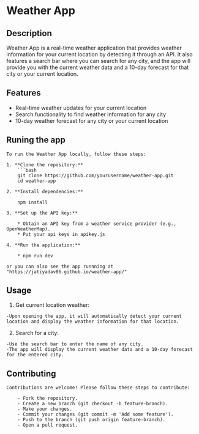 # Weather App

## Description

Weather App is a real-time weather application that provides weather information for your current location by detecting it through an API. It also features a search bar where you can search for any city, and the app will provide you with the current weather data and a 10-day forecast for that city or your current location.

## Features

- Real-time weather updates for your current location
- Search functionality to find weather information for any city
- 10-day weather forecast for any city or your current location

## Runing the app

    To run the Weather App locally, follow these steps:

    1. **Clone the repository:**
        ```bash
        git clone https://github.com/yourusername/weather-app.git
        cd weather-app

    2. **Install dependencies:**

        npm install

    3. **Set up the API key:**

        * Obtain an API key from a weather service provider (e.g., OpenWeatherMap).
        * Put your api keys in apikey.js

    4. **Run the application:**
        
        * npm run dev

    or you can also see the app runnning at "https://jatiyadav86.github.io/weather-app/"


## Usage
  1. Get current location weather:

    -Upon opening the app, it will automatically detect your current location and display the weather information for that location.

  2. Search for a city:

    -Use the search bar to enter the name of any city.
    -The app will display the current weather data and a 10-day forecast for the entered city.


## Contributing
    Contributions are welcome! Please follow these steps to contribute:

        - Fork the repository.
        - Create a new branch (git checkout -b feature-branch).
        - Make your changes.
        - Commit your changes (git commit -m 'Add some feature').
        - Push to the branch (git push origin feature-branch).
        - Open a pull request.